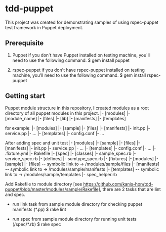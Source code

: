 tdd-puppet
==========
This project was created for demonstrating samples of using rspec-puppet test framework in Puppet deployment.

Prerequisite
------------
1. Puppet
if you don't have Puppet installed on testing machine, you'll need to use the following command.
$ gem install puppet

2. rspec-puppet
if you don't have rspec-puppet installed on testing machine, you'll need to use the following command.
$ gem install rspec-puppet

Getting start
-------------
Puppet module structure in this repository, I created modules as a root directory of all puppet modules in this project.
|- [modules]
   |- [module_name]
      |- [files]
      |- [lib]
      |- [manifests]
      |- [templates]

for example:
|- [modules]
   |- [sample]
      |- [files]
      |- [manifests]
        |- init.pp
        |- service.pp
        |- ...
      |- [templates]
        |- config.conf
        |- ...

After adding spec and unit test
|- [modules]
   |- [sample]
      |- [files]
      |- [manifests]
        |- init.pp
        |- service.pp
        |- ...
      |- [templates]
        |- config.conf
        |- ...
      |- .fixture.yml
      |- Rakefile
      |- [spec]
        |- [classes]
          |- sample_spec.rb
          |- service_spec.rb
        |- [defines]
          |- sumtype_spec.rb
        |- [fixtures]
          |- [modules]
             |- [sample]
                |- [files]     -- symbolic link to -> /modules/sample/files
                |- [manifests] -- symbolic link to -> /modules/sample/manifests
                |- [templates] -- symbolic link to -> /modules/sample/templates
        |- spec_helper.rb

Add Rakefile to module directory [see https://github.com/kanis-hon/tdd-puppet/blob/master/modules/sample/Rakefile], there are 2 tasks that are lint and spec. 
- run link task from sample module directory for checking puppet manifests (*.pp)
$ rake lint

- run spec from sample module directory for running unit tests (/spec/*.rb)
$ rake spec
